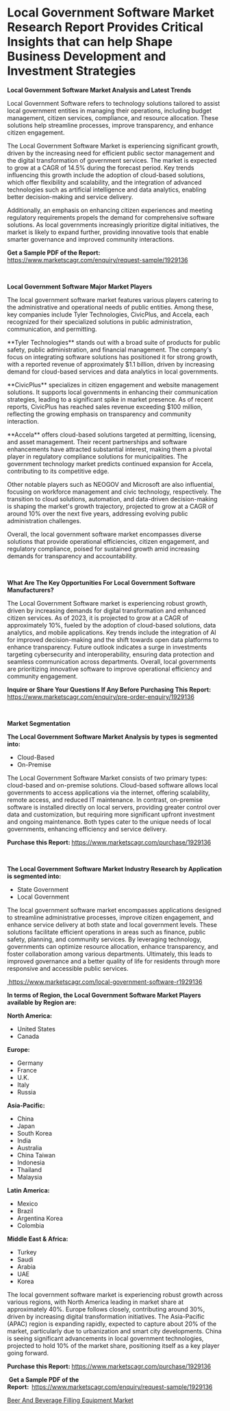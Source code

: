 <p><h1>Local Government Software Market Research Report Provides Critical Insights that can help Shape Business Development and Investment Strategies</h1></p><p><strong>Local Government Software Market Analysis and Latest Trends</strong></p>
<p><p>Local Government Software refers to technology solutions tailored to assist local government entities in managing their operations, including budget management, citizen services, compliance, and resource allocation. These solutions help streamline processes, improve transparency, and enhance citizen engagement. </p><p>The Local Government Software Market is experiencing significant growth, driven by the increasing need for efficient public sector management and the digital transformation of government services. The market is expected to grow at a CAGR of 14.5% during the forecast period. Key trends influencing this growth include the adoption of cloud-based solutions, which offer flexibility and scalability, and the integration of advanced technologies such as artificial intelligence and data analytics, enabling better decision-making and service delivery. </p><p>Additionally, an emphasis on enhancing citizen experiences and meeting regulatory requirements propels the demand for comprehensive software solutions. As local governments increasingly prioritize digital initiatives, the market is likely to expand further, providing innovative tools that enable smarter governance and improved community interactions.</p></p>
<p><strong>Get a Sample PDF of the Report:&nbsp;</strong> <a href="https://www.marketscagr.com/enquiry/request-sample/1929136?utm_campaign=2529&utm_medium=2&utm_source=Github&utm_content=ia&utm_term=29032025&utm_id=local-government-software">https://www.marketscagr.com/enquiry/request-sample/1929136</a></p>
<p>&nbsp;</p>
<p><strong>Local Government Software Major Market Players</strong></p>
<p><p>The local government software market features various players catering to the administrative and operational needs of public entities. Among these, key companies include Tyler Technologies, CivicPlus, and Accela, each recognized for their specialized solutions in public administration, communication, and permitting.</p><p>**Tyler Technologies** stands out with a broad suite of products for public safety, public administration, and financial management. The company's focus on integrating software solutions has positioned it for strong growth, with a reported revenue of approximately $1.1 billion, driven by increasing demand for cloud-based services and data analytics in local governments.</p><p>**CivicPlus** specializes in citizen engagement and website management solutions. It supports local governments in enhancing their communication strategies, leading to a significant spike in market presence. As of recent reports, CivicPlus has reached sales revenue exceeding $100 million, reflecting the growing emphasis on transparency and community interaction.</p><p>**Accela** offers cloud-based solutions targeted at permitting, licensing, and asset management. Their recent partnerships and software enhancements have attracted substantial interest, making them a pivotal player in regulatory compliance solutions for municipalities. The government technology market predicts continued expansion for Accela, contributing to its competitive edge.</p><p>Other notable players such as NEOGOV and Microsoft are also influential, focusing on workforce management and civic technology, respectively. The transition to cloud solutions, automation, and data-driven decision-making is shaping the market's growth trajectory, projected to grow at a CAGR of around 10% over the next five years, addressing evolving public administration challenges.</p><p>Overall, the local government software market encompasses diverse solutions that provide operational efficiencies, citizen engagement, and regulatory compliance, poised for sustained growth amid increasing demands for transparency and accountability.</p></p>
<p>&nbsp;</p>
<p><strong>What Are The Key Opportunities For Local Government Software Manufacturers?</strong></p>
<p><p>The Local Government Software market is experiencing robust growth, driven by increasing demands for digital transformation and enhanced citizen services. As of 2023, it is projected to grow at a CAGR of approximately 10%, fueled by the adoption of cloud-based solutions, data analytics, and mobile applications. Key trends include the integration of AI for improved decision-making and the shift towards open data platforms to enhance transparency. Future outlook indicates a surge in investments targeting cybersecurity and interoperability, ensuring data protection and seamless communication across departments. Overall, local governments are prioritizing innovative software to improve operational efficiency and community engagement.</p></p>
<p><strong>Inquire or Share Your Questions If Any Before Purchasing This Report:</strong> <a href="https://www.marketscagr.com/enquiry/pre-order-enquiry/1929136?utm_campaign=2529&utm_medium=2&utm_source=Github&utm_content=ia&utm_term=29032025&utm_id=local-government-software">https://www.marketscagr.com/enquiry/pre-order-enquiry/1929136</a></p>
<p>&nbsp;</p>
<p><strong>Market Segmentation</strong></p>
<p><strong>The Local Government Software Market Analysis by types is segmented into:</strong></p>
<p><ul><li>Cloud-Based</li><li>On-Premise</li></ul></p>
<p><p>The Local Government Software Market consists of two primary types: cloud-based and on-premise solutions. Cloud-based software allows local governments to access applications via the internet, offering scalability, remote access, and reduced IT maintenance. In contrast, on-premise software is installed directly on local servers, providing greater control over data and customization, but requiring more significant upfront investment and ongoing maintenance. Both types cater to the unique needs of local governments, enhancing efficiency and service delivery.</p></p>
<p><strong>Purchase this Report:&nbsp;</strong><a href="https://www.marketscagr.com/purchase/1929136?utm_campaign=2529&utm_medium=2&utm_source=Github&utm_content=ia&utm_term=29032025&utm_id=local-government-software">https://www.marketscagr.com/purchase/1929136</a></p>
<p>&nbsp;</p>
<p><strong>The Local Government Software Market Industry Research by Application is segmented into:</strong></p>
<p><ul><li>State Government</li><li>Local Government</li></ul></p>
<p><p>The local government software market encompasses applications designed to streamline administrative processes, improve citizen engagement, and enhance service delivery at both state and local government levels. These solutions facilitate efficient operations in areas such as finance, public safety, planning, and community services. By leveraging technology, governments can optimize resource allocation, enhance transparency, and foster collaboration among various departments. Ultimately, this leads to improved governance and a better quality of life for residents through more responsive and accessible public services.</p></p>
<p><a href="https://www.marketscagr.com/local-government-software-r1929136?utm_campaign=2529&utm_medium=2&utm_source=Github&utm_content=ia&utm_term=29032025&utm_id=local-government-software">&nbsp;https://www.marketscagr.com/local-government-software-r1929136</a></p>
<p><strong>In terms of Region, the Local Government Software Market Players available by Region are:</strong></p>
<p>
    <p> <strong> North America: </strong>
        <ul>
            <li>United States</li>
            <li>Canada</li>
        </ul>
        </p> 
    <p> <strong> Europe: </strong>
        <ul>
            <li>Germany</li>
            <li>France</li>
            <li>U.K.</li>
            <li>Italy</li>
            <li>Russia</li>
        </ul>
        </p> 
    <p> <strong> Asia-Pacific: </strong>
        <ul>
            <li>China</li>
            <li>Japan</li>
            <li>South Korea</li>
            <li>India</li>
            <li>Australia</li>
            <li>China Taiwan</li>
            <li>Indonesia</li>
            <li>Thailand</li>
            <li>Malaysia</li>
        </ul>
        </p> 
    <p> <strong> Latin America: </strong>
        <ul>
            <li>Mexico</li>
            <li>Brazil</li>
            <li>Argentina Korea</li>
            <li>Colombia</li>
        </ul>
        </p> 
    <p> <strong> Middle East & Africa: </strong>
        <ul>
            <li>Turkey</li>
            <li>Saudi</li>
            <li>Arabia</li>
            <li>UAE</li>
            <li>Korea</li>
        </ul>
    </p>
    </p>
<p><p>The local government software market is experiencing robust growth across various regions, with North America leading in market share at approximately 40%. Europe follows closely, contributing around 30%, driven by increasing digital transformation initiatives. The Asia-Pacific (APAC) region is expanding rapidly, expected to capture about 20% of the market, particularly due to urbanization and smart city developments. China is seeing significant advancements in local government technologies, projected to hold 10% of the market share, positioning itself as a key player going forward.</p></p>
<p><strong>Purchase this Report: </strong><a href="https://www.marketscagr.com/purchase/1929136?utm_campaign=2529&utm_medium=2&utm_source=Github&utm_content=ia&utm_term=29032025&utm_id=local-government-software">https://www.marketscagr.com/purchase/1929136</a></p>
<p>&nbsp;<strong>Get a Sample PDF of the Report:&nbsp;&nbsp;</strong><a href="https://www.marketscagr.com/enquiry/request-sample/1929136?utm_campaign=2529&utm_medium=2&utm_source=Github&utm_content=ia&utm_term=29032025&utm_id=local-government-software">https://www.marketscagr.com/enquiry/request-sample/1929136</a></p>
<p><strong></strong></p>
<p><p><a href="https://github.com/akaalahk/Market-Research-Report-List-1/blob/main/beer-and-beverage-filling-equipment-market.md?utm_campaign=2529&utm_medium=2&utm_source=Github&utm_content=ia&utm_term=29032025&utm_id=local-government-software">Beer And Beverage Filling Equipment Market</a></p></p>